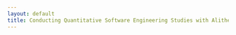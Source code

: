 ```yaml
---
layout: default
title: Conducting Quantitative Software Engineering Studies with Alitheia Core
---
```


